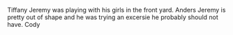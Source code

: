 Tiffany
Jeremy was playing with his girls in the front yard.
Anders
Jeremy is pretty out of shape and he was trying an excersie he probably should not have.
Cody
